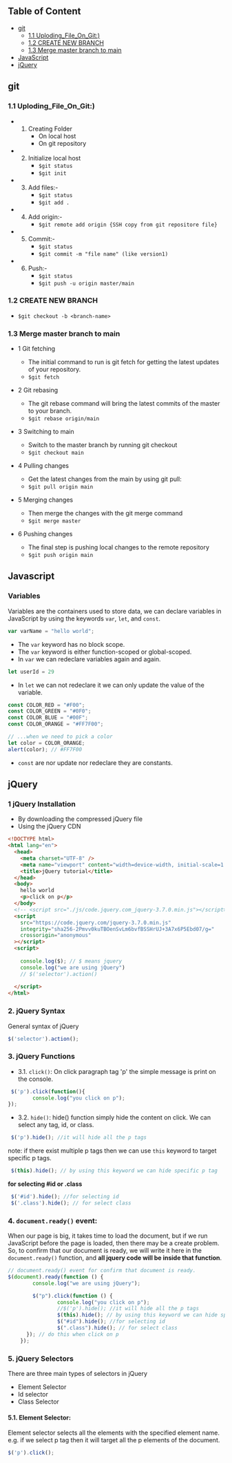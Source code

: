 ## Table of Content
- [git](#git)
  - [1.1 Uploding_File_On_Git:)](#1.1)
  - [1.2 CREATE NEW BRANCH](#u1.2)
  - [1.3 Merge master branch to main](#1.3)
- [JavaScript](#javascript)
- [jQuery](#jquery)
## git
### 1.1 Uploding_File_On_Git:)

- 1. Creating Folder
        - On local host
        - On git repository

- 2. Initialize local host
        - ```$git status```
        - ```$git init```

- 3. Add files:-
        - ```$git status```
        - ```$git add .```

- 4. Add origin:-
        - ```$git remote add origin {SSH copy from git repositore file}```

- 5. Commit:-
        - ```$git status```
        - ```$git commit -m "file name" (like version1)```

- 6. Push:-
        - ```$git status```
        - ```$git push -u origin master/main```

### 1.2 CREATE NEW BRANCH
- ```$git checkout -b <branch-name>```

### 1.3 Merge master branch to main
- 1 Git fetching
  - The initial command to run is git fetch for getting the latest updates of your repository.
  - ```$git fetch```

- 2 Git rebasing
  - The git rebase command will bring the latest commits of the master to your branch.
  - ```$git rebase origin/main```

- 3 Switching to main
  - Switch to the master branch by running git checkout
  - ```$git checkout main```

- 4 Pulling changes
  - Get the latest changes from the main by using git pull:
  - ```$git pull origin main```

- 5 Merging changes
  - Then merge the changes with the git merge command
  - ```$git merge master```

- 6 Pushing changes
  - The final step is pushing local changes to the remote repository
  - ```$git push origin main```

## Javascript
### Variables
Variables are the containers used to store data, we can declare variables in JavaScript by using the keywords `var`, `let`, and `const`.
``` js
var varName = "hello world";
```
- The `var` keyword has no block scope.
- The `var` keyword is either function-scoped or global-scoped.
- In `var`  we can redeclare variables again and again.

``` js 
let userId = 29
```
- In `let` we can not redeclare it we can only update the value of the variable.

``` js 
const COLOR_RED = "#F00";
const COLOR_GREEN = "#0F0";
const COLOR_BLUE = "#00F";
const COLOR_ORANGE = "#FF7F00";

// ...when we need to pick a color
let color = COLOR_ORANGE;
alert(color); // #FF7F00
```

- `const` are nor update nor redeclare they are constants.

## jQuery
### 1 jQuery Installation
- By downloading the compressed jQuery file
- Using the jQuery CDN
``` html
<!DOCTYPE html>
<html lang="en">
  <head>
    <meta charset="UTF-8" />
    <meta name="viewport" content="width=device-width, initial-scale=1.0" />
    <title>jQuery tutorial</title>
  </head>
  <body>
    hello world
    <p>click on p</p>
  </body>
  <!-- <script src="./js/code.jquery.com_jquery-3.7.0.min.js"></script> -->
  <script
    src="https://code.jquery.com/jquery-3.7.0.min.js"
    integrity="sha256-2Pmvv0kuTBOenSvLm6bvfBSSHrUJ+3A7x6P5Ebd07/g="
    crossorigin="anonymous"
  ></script>
  <script>
  
    console.log($); // $ means jquery
    console.log("we are using jQuery")
    // $('selector').action()
  
  </script>
</html>

```

### 2. jQuery Syntax
General syntax of jQuery
``` js
$('selector').action();
```

### 3. jQuery Functions
- 3.1. `click()`:
On click paragraph tag 'p' the simple message is print on the console.
``` js
 $('p').click(function(){
        console.log("you click on p");
});
```

- 3.2. `hide()`: hide() function simply hide the content on click. We can select any tag, id, or class.
``` js
 $('p').hide(); //it will hide all the p tags
```
note: if there exist multiple p tags then we can use `this` keyword to target specific p tags.

``` js
 $(this).hide(); // by using this keyword we can hide specific p tag 
```
**for selecting #id or .class**
``` js
 $('#id').hide(); //for selecting id
 $('.class').hide(); // for select class
```

### 4. **`document.ready()`** event:
When our page is big, it takes time to load the document, but if we run JavaScript before the page is loaded, then there may be a create problem. So, to confirm that our document is ready, we will write it here in the `document.ready()` function, and **all jquery code will be inside that function**.
``` js
// document.ready() event for confirm that document is ready.
$(document).ready(function () {
        console.log("we are using jQuery");

        $("p").click(function () {
                console.log("you click on p");
                //$('p').hide(); //it will hide all the p tags
                $(this).hide(); // by using this keyword we can hide specific p tag
                $("#id").hide(); //for selecting id
                $(".class").hide(); // for select class
      }); // do this when click on p
    });
```

### 5. jQuery Selectors
There are three main types of selectors in jQuery
- Element Selector
- Id selector
- Class Selector

#### 5.1. Element Selector:
Element selector selects all the elements with the specified element name. e.g. if we select p tag then it will target all the p elements of the document.
``` js
$('p').click();
```

